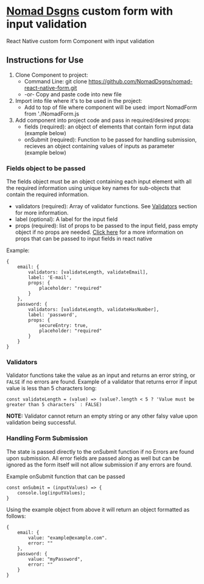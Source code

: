 # [Nomad Dsgns](https://www.nomaddsgns.com) custom form with input validation #
React Native custom form Component with input validation

## Instructions for Use ##
1. Clone Component to project:
    - Command Line: git clone https://github.com/NomadDsgns/nomad-react-native-form.git
    - -or- Copy and paste code into new file
2. Import into file where it's to be used in the project:
    - Add to top of file where component will be used: import NomadForm from './NomadForm.js
3. Add component into project code and pass in required/desired props:
    - fields (required): an object of elements that contain form input data (example below)
    - onSubmit (required): Function to be passed for handling submission, recieves an object containing values of inputs as parameter (example below)


### Fields object to be passed ###
The fields object must be an object containing each input element with all the required information using unique key names for sub-objects that contain the required information.

- validators (required): Array of validator functions. See [Validators](#validators) section for more information.
- label (optional): A label for the input field
- props (required): list of props to be passed to the input field, pass empty object if no props are needed. [Click here](https://reactnative.dev/docs/textinput) for a more information on props that can be passed to input fields in react native

Example:
```
{
    email: {  
        validators: [validateLength, validateEmail],
        label: 'E-mail',
        props: {
            placeholder: "required"   
        }
    },
    password: {
        validators: [validateLength, validateHasNumber],
        label: 'password',
        props: {
            secureEntry: true,
            placeholder: "required"
        }
    }
}
```

### Validators ###

Validator functions take the value as an input and returns an error string, or `FALSE` if no errors are found.
Example of a validator that returns error if input value is less than 5 characters long:
```
const validateLength = (value) => (value?.length < 5 ? 'Value must be greater than 5 characters` : FALSE)
```
**NOTE:** Validator cannot return an empty string or any other falsy value upon validation being successful.

### Handling Form Submission ###
The state is passed directly to the onSubmit function if no Errors are found upon submission. All error fields are passed along as well but can be ignored as the form itself will not allow submission if any errors are found.

Example onSubmit function that can be passed
```
const onSubmit = (inputValues) => {
    console.log(inputValues);
}
```

Using the example object from above it will return an object formatted as follows:
```
{
    email: {
        value: "example@example.com".
        error: ""
    },
    password: {
        value: "myPassword",
        error: ""
    }
}
```
